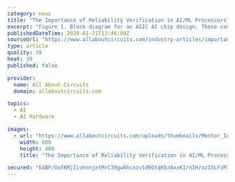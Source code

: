 ```yaml
---
category: news
title: "The Importance of Reliability Verification in AI/ML Processors"
excerpt: "Figure 1. Block diagram for an ASIC AI chip design. These companies claim various benefits from the use of these ASICs, such as better performance, more operations per cycle, a simpler and more deterministic design compared to a CPU or GPU, area savings (due to the exclusion of complex constructs and mechanisms used in a CPU), lower power usage ..."
publishedDateTime: 2020-01-21T13:46:00Z
sourceUrl: "https://www.allaboutcircuits.com/industry-articles/importance-reliability-verification-in-ai-ml-chips-processors/"
type: article
quality: 39
heat: 39
published: false

provider:
  name: All About Circuits
  domain: allaboutcircuits.com

topics:
  - AI
  - AI Hardware

images:
  - url: "https://www.allaboutcircuits.com/uploads/thumbnails/Mentor_IA_AI-ML_results_figure1.jpg"
    width: 600
    height: 400
    title: "The Importance of Reliability Verification in AI/ML Processors"

secured: "E4BP/OxFKMjIiuhnnjxtMrC39gw6hcxzv1d6GtqKb/AxxKI/nIH/ozI5LFiM1MGbQDrLIJR7YBw2sBaaxzISRoMeTILWgKLIzm3GYRWSLsZli3S8maOPzfIbf2WDD6fN3MK3NvNCgHmj6HztHB6SKXp9/d0PanJEnaw2WLqX/IKz780TrY0P1EF8LRgH8lUPbLsglJQxws00KzkbY/s3vk6bwngyj05YPLQoTcUtTHgM+gl1zkIMRQ3O1Jzucj6OGzvyI9I+y1QV0KXba75y+5z8IHpbrzigW2jc2oZr6gDWHdVdgbtzNyOV3BJeE9bNzGpiScIpczI/GX2phoV6hJtEU5WgH+v2awHFMIUF6WdKrnL4K5dxBXbFQKvgdS3rhM0jGTZuJAF8TV0I3wNCAd1oeCRRCitV8iy2I5ZSc4KryOS8bG07UdR6+bfgrvR9/PWCLhx0XKigv1pEZ3wUSA==;ejMNI3tbodOpvS4n3Gxujw=="
---
```


